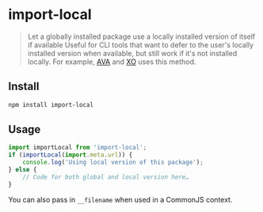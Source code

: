 # import-local
> Let a globally installed package use a locally installed version of itself if available
Useful for CLI tools that want to defer to the user's locally installed version when available, but still work if it's not installed locally. For example, [AVA](https://avajs.dev) and [XO](https://github.com/xojs/xo) uses this method.
## Install
```sh
npm install import-local
```
## Usage
```js
import importLocal from 'import-local';
if (importLocal(import.meta.url)) {
	console.log('Using local version of this package');
} else {
	// Code for both global and local version here…
}
```
You can also pass in `__filename` when used in a CommonJS context.
